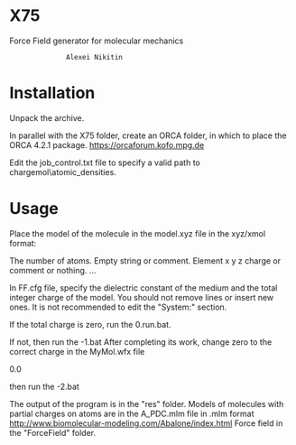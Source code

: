 # X75
Force Field generator for molecular mechanics

                  Alexei Nikitin


# Installation

Unpack the archive.

In parallel with the X75 folder, create an ORCA folder, in which to place the ORCA 4.2.1 package.
https://orcaforum.kofo.mpg.de

Edit the job_control.txt file to specify a valid path to chargemol\atomic_densities\. 



# Usage

Place the model of the molecule in the model.xyz file in the xyz/xmol format:

The number of atoms.
Empty string or comment.
Element  x y z  charge or comment or nothing.
...

In FF.cfg file, specify the dielectric constant of the medium and the total integer charge of the model.
You should not remove lines or insert new ones.
It is not recommended to edit the "System:" section. 

If the total charge is zero, run the 0.run.bat.

If not, then run the -1.bat
After completing its work, change zero to the correct charge in the MyMol.wfx file

<Net Charge> 
0.0 
</Net Charge> 

then run the -2.bat


The output of the program is in the "res" folder.
Models of molecules with partial charges on atoms are in the A_PDC.mlm file 
in .mlm format http://www.biomolecular-modeling.com/Abalone/index.html
Force field in the "ForceField" folder.



